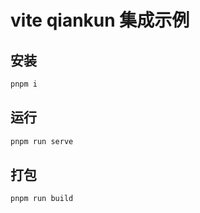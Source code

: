 # vite qiankun 集成示例

## 安装

```js
pnpm i
```

## 运行

```js
pnpm run serve
```

## 打包

```js
pnpm run build
```